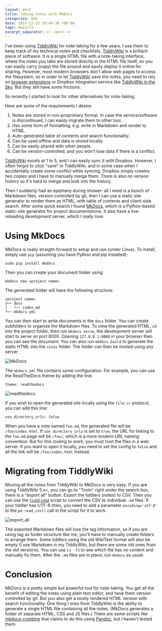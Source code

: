 ```yaml
---
layout: post
title: Taking notes with MkDocs
categories: Web
date: 2017-12-22 10:44:38 +08:00
tags: mozilla
excerpt_separator: <!--more-->
---
```



I've been using [TiddlyWiki][tiddly] for note-taking for a few years. I use them to keep track of my technical notes and checklists. [TiddlyWiki][tiddly] is a brilliant piece of software. It is a single HTML file with a note-taking interface, where the notes you take are stored directly in the HTML file itself, so you can easily carry (copy) the file around and easily deploy it online for sharing. However, most modern browsers don't allow web pages to access the filesystem, so in order to let [TiddlyWiki][tiddly] save the notes, you need to rely on [browser extensions][tiddly-extension] or Dropbox integration service like [TiddlyWiki in the Sky][in-the-sky]. But they still have some frictions.

So recently I started to look for other alternatives for note-taking. 
<!--more-->
Here are some of the requirements I desire:

1. Notes are stored in non-proprietary format. In case the service/software is discontinued, I can easily migrate them to other tool.
2. Has some form of formatting, e.g. write in Markdown and render to HTML.
3. Auto-generated table of contents and search functionality.
4. Can be used offline and data is stored locally.
5. Can be easily shared with other people.
6. Can be version-controlled, and you won't lose data if there is a conflict.

[TiddlyWiki][tiddly] excels at 1 to 5, and I can easily sync it with Dropbox. However, I often forgot to click "save" in TiddlyWiki, and in some case when I accidentally create some conflict while syncing, Dropbox simply creates two copies and I have to manually merge them. There is also no version history so it's hard to merge and look into the history.

Then I suddenly had an epiphany during shower: all I need is a bunch of Markdown files, version controlled by git, then I can use a static site generator to render them as HTML, with table of contents and client-side search. After some quick search I found [MkDocs][mkdocs], which is a Python-based static-site generator for project documentations. It also have a live-reloading development server, which I really love.

# Using MkDocs

MkDocs is really straight-forward to setup and use (under Linux). To install, simply use `pip` (assuming you have Python and pip installed): 

```
sudo pip install mkdocs
```

Then you can create your document folder using 

```
mkdocs new <project name>
```

The generated folder will have the following structure:

```
<project name>
├── docs
│   └── index.md
└── mkdocs.yml
```

You can then start to write documents in the `docs` folder. You can create subfolders to organize the Markdown files. To view the generated HTML, `cd` into the project folder, then run `mkdocs serve`, the development server will start to serve on port 8000. Opening `127.0.0.1:8000` in your browser then you can see the document. You can also run `mkdocs build` to generate the static HTML into the `sites` folder. The folder can then be hosted using any server.

![MkDocs]({{site_url}}/blog_assets/mkdocs/mkdocs.png)

The `mkdocs.yml` file contains some configuration. For example, you can use the ReadTheDocs theme by adding the line: 

```
theme: readthedocs
```
![readthedocs]({{site_url}}/blog_assets/mkdocs/readthedocs.png)

If you wish to open the generated site locally using the `file://` protocol, you can add this line:

```
use_directory_urls: false
```

When you have a note named `foo.md`, the generated file will be `/foo/index.html`.  If `use_directory_urls` is set to `true`, the URL for linking to the `foo.md` page will be `/foo/`, which is a more modern URL naming convention. But for this routing to work, you must host the files in a web server. If you want to open it locally, you need to set the config to `false` and all the link will be `/foo/index.html` instead.


# Migrating from TiddlyWiki

Moving all the notes from TiddlyWiki to MkDocs is very easy. If you are using TiddlyWiki 5.x+, you can go to "Tools" right under the search box, there is a "export all" button. Export the tiddlers (notes) to CSV. Then you can use the [`tiddly2md`][tiddly2md] script to convert the CSV to individual `.md` files. If your tiddler has UTF-8 titles, you need to add a parameter `encoding='utf-8'` to the `pd.read_csv()` call in the script for it to work.

![export_all]({{site_url}}/blog_assets/mkdocs/tiddly.png)

The exported Markdown files will lose the tag information, so if you are using tag as folder structure like me, you'll have to manually create folders to arrange them. Some tiddlers using the old WikiText format will also be empty (I use Markdown in my TiddlyWiki, but there are some old ones from the old versions). You can use `ls -lS` to see which file has no content and manually fix them. After the `.md` files are in place, run `mkdocs` as usual.

# Conclusion

MkDocs is a pretty simple but powerful tool for note-taking. You get all the benefit of editing the notes using plain text editor, and have them version controlled by git. But you also get a nicely rendered HTML version with search functionality. One thing I miss from TiddlyWiki is the ability to generate a single HTML file containing all the notes. (MkDocs generates a folder of separate HTML, CSS and JS files.) There are some scripts like [mkdocs-combine][mkdocs-combine] that claims to do this using [Pandoc][pandoc], but I haven't tested them. 


[in-the-sky]: https://github.com/Jermolene/TiddlyWiki-in-the-Sky
[mkdocs]: http://www.mkdocs.org/ 
[pandoc]: https://pandoc.org/
[tiddly]:https://tiddlywiki.com/ 
[tiddly2md]: https://github.com/achabotl/tiddly2md
[tiddly-extension]: https://tiddlywiki.com/#%22savetiddlers%22%20Extension%20for%20Chrome%20and%20Firefox%20by%20buggyj
[mkdocs-combine]: https://github.com/twardoch/mkdocs-combine
